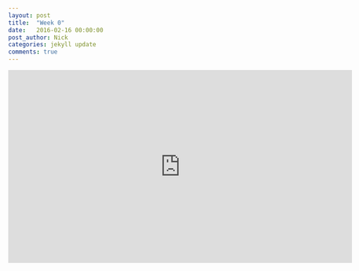 ```yaml
---
layout: post
title:  "Week 0"
date:   2016-02-16 00:00:00
post_author: Nick
categories: jekyll update
comments: true
---
```

<iframe src="https://player.vimeo.com/video/155725357?byline=0&portrait=0"
width="700" height="393" frameborder="0" webkitallowfullscreen
mozallowfullscreen allowfullscreen></iframe>
